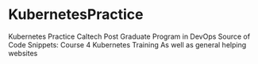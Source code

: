 # KubernetesPractice
Kubernetes Practice  Caltech Post Graduate Program in DevOps Source of Code Snippets: Course 4 Kubernetes Training As well as general helping websites
